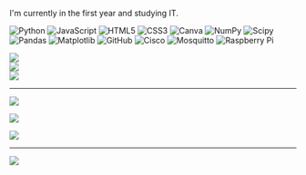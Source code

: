 
I'm currently in the first year and studying IT.<br>



![Python](https://img.shields.io/badge/python-3670A0?style=plastic&logo=python&logoColor=ffdd54) ![JavaScript](https://img.shields.io/badge/javascript-%23323330.svg?style=plastic&logo=javascript&logoColor=%23F7DF1E) ![HTML5](https://img.shields.io/badge/html5-%23E34F26.svg?style=plastic&logo=html5&logoColor=white) ![CSS3](https://img.shields.io/badge/css3-%231572B6.svg?style=plastic&logo=css3&logoColor=white) ![Canva](https://img.shields.io/badge/Canva-%2300C4CC.svg?style=plastic&logo=Canva&logoColor=white) ![NumPy](https://img.shields.io/badge/numpy-%23013243.svg?style=plastic&logo=numpy&logoColor=white) ![Scipy](https://img.shields.io/badge/SciPy-%230C55A5.svg?style=plastic&logo=scipy&logoColor=%white) ![Pandas](https://img.shields.io/badge/pandas-%23150458.svg?style=plastic&logo=pandas&logoColor=white) ![Matplotlib](https://img.shields.io/badge/Matplotlib-%23ffffff.svg?style=plastic&logo=Matplotlib&logoColor=black) ![GitHub](https://img.shields.io/badge/github-%23121011.svg?style=plastic&logo=github&logoColor=white) ![Cisco](https://img.shields.io/badge/cisco-%23049fd9.svg?style=plastic&logo=cisco&logoColor=black) ![Mosquitto](https://img.shields.io/badge/mosquitto-%233C5280.svg?style=plastic&logo=eclipsemosquitto&logoColor=white) ![Raspberry Pi](https://img.shields.io/badge/-Raspberry_Pi-C51A4A?style=plastic&logo=Raspberry-Pi)



![](https://github-readme-stats.vercel.app/api?username=01Qin&theme=dark&hide_border=false&include_all_commits=true&count_private=true)<br/>
![](https://nirzak-streak-stats.vercel.app/?user=01Qin&theme=dark&hide_border=true)<br/>
![](https://github-readme-stats.vercel.app/api/top-langs/?username=01Qin&theme=dark&hide_border=true&include_all_commits=true&count_private=true&layout=compact)



---
[![](https://visitcount.itsvg.in/api?id=01Qin&icon=0&color=0)](https://visitcount.itsvg.in)




![](https://github-profile-trophy.vercel.app/?username=01Qin&theme=radical&no-frame=true&no-bg=true&margin-w=4)




![](https://github-contributor-stats.vercel.app/api?username=01Qin&limit=5&theme=radical&combine_all_yearly_contributions=true)



---
[![](https://visitcount.itsvg.in/api?id=01Qin&icon=0&color=10)](https://visitcount.itsvg.in)


